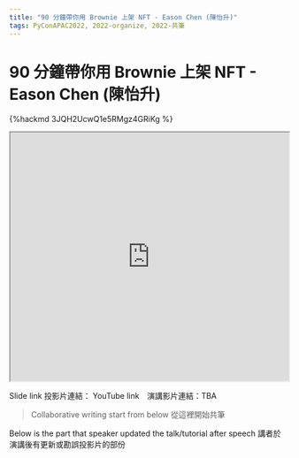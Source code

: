```yaml
---
title: "90 分鐘帶你用 Brownie 上架 NFT - Eason Chen (陳怡升)"
tags: PyConAPAC2022, 2022-organize, 2022-共筆
---
```


# 90 分鐘帶你用 Brownie 上架 NFT - Eason Chen (陳怡升)

{%hackmd 3JQH2UcwQ1e5RMgz4GRiKg %}

<iframe src=https://app.sli.do/event/bxN7J26qBedGW6q2AJYYxX height=450 width=100%></iframe>


Slide link 投影片連結：
YouTube link　演講影片連結：TBA

> Collaborative writing start from below 
> 從這裡開始共筆 

Below is the part that speaker updated the talk/tutorial after speech
講者於演講後有更新或勘誤投影片的部份